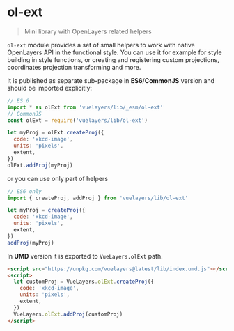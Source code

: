 # ol-ext

> Mini library with OpenLayers related helpers

`ol-ext` module provides a set of small helpers to work with native OpenLayers API in the functional style. You can
use it for example for style building in style functions, or creating and registering custom projections,
coordinates projection transforming and more. 

It is published as separate sub-package in **ES6**/**CommonJS** version and should be imported explicitly:

```js
// ES 6
import * as olExt from 'vuelayers/lib/_esm/ol-ext'
// CommonJS
const olExt = require('vuelayers/lib/ol-ext')

let myProj = olExt.createProj({
  code: 'xkcd-image',
  units: 'pixels',
  extent,
})
olExt.addProj(myProj)
```

or you can use only part of helpers

```js
// ES6 only
import { createProj, addProj } from 'vuelayers/lib/ol-ext'

let myProj = createProj({
  code: 'xkcd-image',
  units: 'pixels',
  extent,
})
addProj(myProj)
```

In **UMD** version it is exported to `VueLayers.olExt` path.

```html
<script src="https://unpkg.com/vuelayers@latest/lib/index.umd.js"></script>
<script>
  let customProj = VueLayers.olExt.createProj({
    code: 'xkcd-image',
    units: 'pixels',
    extent,
  })
  VueLayers.olExt.addProj(customProj)
</script>
```
